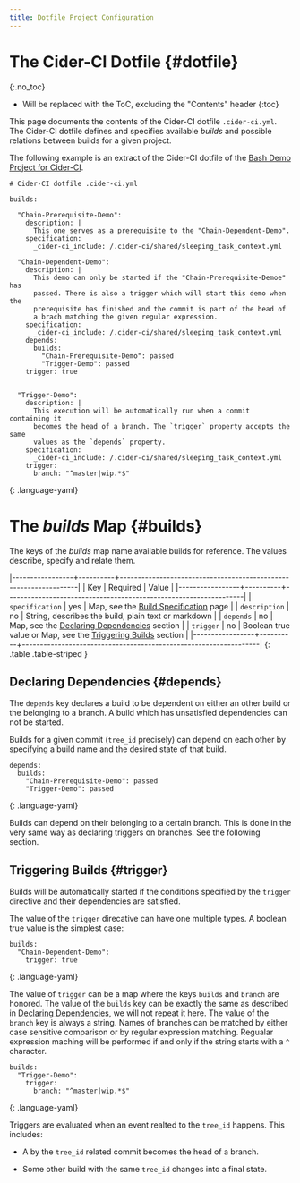 ```yaml
---
title: Dotfile Project Configuration
---
```


# The Cider-CI Dotfile {#dotfile}
{:.no_toc}

* Will be replaced with the ToC, excluding the "Contents" header
{:toc}


This page documents the contents of the Cider-CI dotfile `.cider-ci.yml`. The
Cider-CI dotfile defines and specifies available _builds_ and possible
relations between builds for a given project.

The following example is an extract of the Cider-CI dotfile of the
[Bash Demo Project for Cider-CI][].


    # Cider-CI dotfile .cider-ci.yml

    builds:

      "Chain-Prerequisite-Demo": 
        description: |
          This one serves as a prerequisite to the "Chain-Dependent-Demo".
        specification: 
          _cider-ci_include: /.cider-ci/shared/sleeping_task_context.yml

      "Chain-Dependent-Demo": 
        description: |
          This demo can only be started if the "Chain-Prerequisite-Demoe" has
          passed. There is also a trigger which will start this demo when the
          prerequisite has finished and the commit is part of the head of
          a brach matching the given regular expression. 
        specification: 
          _cider-ci_include: /.cider-ci/shared/sleeping_task_context.yml
        depends:
          builds:
            "Chain-Prerequisite-Demo": passed
            "Trigger-Demo": passed
        trigger: true


      "Trigger-Demo": 
        description: |
          This execution will be automatically run when a commit containing it
          becomes the head of a branch. The `trigger` property accepts the same
          values as the `depends` property.
        specification:
          _cider-ci_include: /.cider-ci/shared/sleeping_task_context.yml
        trigger: 
          branch: "^master|wip.*$"
  {: .language-yaml}



# The _builds_ Map {#builds}

The keys of the _builds_ map name available builds for reference. The values
describe, specify and relate them.

|-----------------+----------+------------------------------------------------------------------|
| Key             | Required | Value                                                            |
|-----------------+----------+------------------------------------------------------------------|
| `specification` | yes      | Map, see the [Build Specification][] page                        |
| `description`   | no       | String, describes the build, plain text or markdown              |
| `depends`       | no       | Map, see the [Declaring Dependencies][] section                  |
| `trigger`       | no       | Boolean true value or Map, see the [Triggering Builds][] section |
|-----------------+----------+------------------------------------------------------------------|
{: .table .table-striped }


## Declaring Dependencies {#depends}

The `depends` key declares a build to be dependent on either an other build or
the belonging to a branch. A build which has unsatisfied dependencies can not
be started. 

Builds for a given commit (`tree_id` precisely) can depend on each other by
specifying a build name and the desired state of that build. 

    depends:
      builds:
        "Chain-Prerequisite-Demo": passed
        "Trigger-Demo": passed
  {: .language-yaml}


Builds can depend on their belonging to a certain branch. This is done in the
very same way as declaring triggers on branches. See the following section. 


## Triggering Builds {#trigger}

Builds will be automatically started if the conditions specified by the
`trigger` directive and their dependencies are satisfied. 

The value of the `trigger` direcative can have one multiple types. 
A boolean true value is the simplest case: 

    builds:
      "Chain-Dependent-Demo": 
        trigger: true
  {: .language-yaml}


The value of `trigger` can be a map where the keys `builds` and `branch` are
honored. The value of the `builds` key can be exactly the same as described in
[Declaring Dependencies][], we will not repeat it here. The value of the
`branch` key is always a string. Names of branches can be matched by either
case sensitive comparison or by regular expression matching. Regualar
expression maching will be performed if and only if the string starts with
a `^` character. 


    builds:
      "Trigger-Demo": 
        trigger: 
          branch: "^master|wip.*$"
  {: .language-yaml}


Triggers are evaluated when an event realted to the `tree_id` happens.
This includes:

* A by the `tree_id` related commit becomes the head of a branch.
* Some other build with the same `tree_id` changes into a final state.


  [Build Properties]: #build
  [Bash Demo Project for Cider-CI]: https://github.com/cider-ci/cider-ci_demo-project-bash
  [Build Specification]: /project_configuration/specification.html
  [Declaring Dependencies]: #depends
  [Triggering Builds]: #trigger

